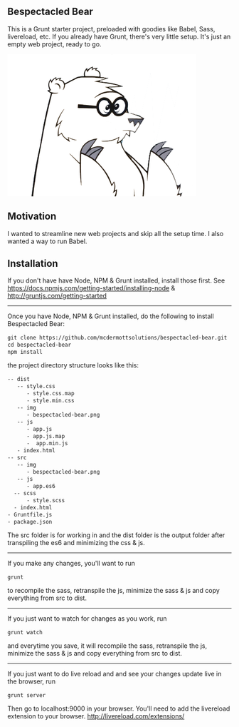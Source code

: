 ## Bespectacled Bear

This is a Grunt starter project, preloaded with goodies like Babel, Sass, livereload, etc.  If you already have Grunt, there's very little setup.  It's just an empty web project, ready to go.

![alt text](https://raw.githubusercontent.com/mcdermottsolutions/bespectacled-bear/master/dist/img/bespectacled-bear.png "Bespectacled Bear Logo")



## Motivation

I wanted to streamline new web projects and skip all the setup time.  I also wanted a way to run Babel.

## Installation

If you don't have have Node, NPM & Grunt installed, install those first.
See https://docs.npmjs.com/getting-started/installing-node & http://gruntjs.com/getting-started

---

Once you have Node, NPM & Grunt installed, do the following to install Bespectacled Bear:

```shell
git clone https://github.com/mcdermottsolutions/bespectacled-bear.git
cd bespectacled-bear
npm install
```

the project directory structure looks like this:

```
-- dist
   -- style.css
      - style.css.map
      - style.min.css
   -- img
      - bespectacled-bear.png
   -- js
      - app.js
      - app.js.map
      -  app.min.js
   - index.html
-- src
   -- img
      - bespectacled-bear.png
   -- js
      - app.es6
  -- scss
      - style.scss
  - index.html
- Gruntfile.js
- package.json
```

The src folder is for working in and the dist folder is the output folder after transpiling the es6 and minimizing the css & js.

---

If you make any changes, you'll want to run
```shell
grunt
````
to recompile the sass, retranspile the js, minimize the sass & js and copy everything from src to dist.

---

If you just want to watch for changes as you work, run
```shell
grunt watch
````
and everytime you save, it will recompile the sass, retranspile the js, minimize the sass & js and copy everything from src to dist.

---

If you just want to do live reload and and see your changes update live in the browser, run
```shell
grunt server
````
Then go to localhost:9000 in your browser.  You'll need to add the livereload extension to your browser.  http://livereload.com/extensions/

